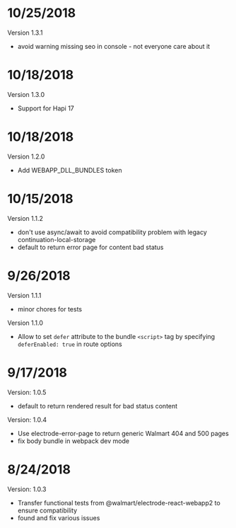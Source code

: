# 10/25/2018

Version 1.3.1

- avoid warning missing seo in console - not everyone care about it

# 10/18/2018

Version 1.3.0

- Support for Hapi 17

# 10/18/2018

Version 1.2.0

- Add WEBAPP_DLL_BUNDLES token

# 10/15/2018

Version 1.1.2

- don't use async/await to avoid compatibility problem with legacy continuation-local-storage
- default to return error page for content bad status

# 9/26/2018

Version 1.1.1

- minor chores for tests

Version 1.1.0

- Allow to set `defer` attribute to the bundle `<script>` tag by specifying
  `deferEnabled: true` in route options

# 9/17/2018

Version: 1.0.5

- default to return rendered result for bad status content

Version: 1.0.4

- Use electrode-error-page to return generic Walmart 404 and 500 pages
- fix body bundle in webpack dev mode

# 8/24/2018

Version: 1.0.3

- Transfer functional tests from @walmart/electrode-react-webapp2 to ensure compatibility
- found and fix various issues
